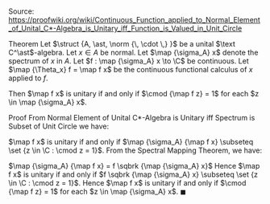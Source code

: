 # 

Source: https://proofwiki.org/wiki/Continuous_Function_applied_to_Normal_Element_of_Unital_C*-Algebra_is_Unitary_iff_Function_is_Valued_in_Unit_Circle

Theorem
Let $\struct {A, \ast, \norm {\, \cdot \,} }$ be a unital $\text C^\ast$-algebra.
Let $x \in A$ be normal. 
Let $\map {\sigma_A} x$ denote the spectrum of $x$ in $A$.
Let $f : \map {\sigma_A} x \to \C$ be continuous.
Let $\map {\Theta_x} f = \map f x$ be the continuous functional calculus of $x$ applied to $f$. 

Then $\map f x$ is unitary if and only if $\cmod {\map f z} = 1$ for each $z \in \map {\sigma_A} x$. 


Proof
From Normal Element of Unital C*-Algebra is Unitary iff Spectrum is Subset of Unit Circle we have:

$\map f x$ is unitary if and only if $\map {\sigma_A} {\map f x} \subseteq \set {z \in \C : \cmod z = 1}$.
From the Spectral Mapping Theorem, we have:

$\map {\sigma_A} {\map f x} = f \sqbrk {\map {\sigma_A} x}$
Hence $\map f x$ is unitary if and only if $f \sqbrk {\map {\sigma_A} x} \subseteq \set {z \in \C : \cmod z = 1}$.
Hence $\map f x$ is unitary if and only if $\cmod {\map f z} = 1$ for each $z \in \map {\sigma_A} x$.
$\blacksquare$





